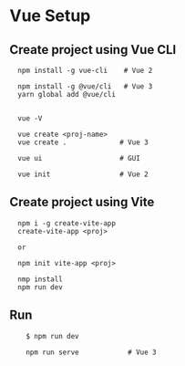 
# Vue Setup

## Create project using Vue CLI
```
  npm install -g vue-cli    # Vue 2

  npm install -g @vue/cli   # Vue 3
  yarn global add @vue/cli 


  vue -V

  vue create <proj-name>
  vue create .             # Vue 3
  
  vue ui                   # GUI

  vue init                 # Vue 2
```

## Create project using Vite
```
  npm i -g create-vite-app
  create-vite-app <proj>
  
  or

  npm init vite-app <proj>
  
  nmp install
  npm run dev
```


## Run
```
    $ npm run dev    

    npm run serve            # Vue 3        
```
    
